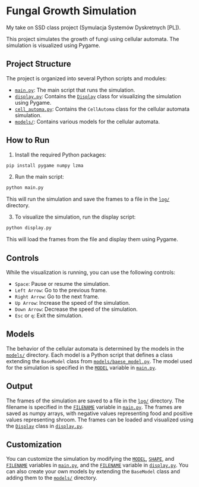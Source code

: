 # Fungal Growth Simulation

My take on SSD class project (Symulacja Systemów Dyskretnych [PL]).

This project simulates the growth of fungi using cellular automata. The simulation is visualized using Pygame.

## Project Structure

The project is organized into several Python scripts and modules:

- [`main.py`](main.py): The main script that runs the simulation.
- [`display.py`](display.py): Contains the [`Display`](display.py) class for visualizing the simulation using Pygame.
- [`cell_automa.py`](cell_automa.py): Contains the `CellAutoma` class for the cellular automata simulation.
- [`models/`](models/): Contains various models for the cellular automata.

## How to Run

1. Install the required Python packages:

```sh
pip install pygame numpy lzma
```

2. Run the main script:

```sh
python main.py
```

This will run the simulation and save the frames to a file in the [`log/`](log/) directory.

3. To visualize the simulation, run the display script:

```sh
python display.py
```

This will load the frames from the file and display them using Pygame.

## Controls

While the visualization is running, you can use the following controls:

- `Space`: Pause or resume the simulation.
- `Left Arrow`: Go to the previous frame.
- `Right Arrow`: Go to the next frame.
- `Up Arrow`: Increase the speed of the simulation.
- `Down Arrow`: Decrease the speed of the simulation.
- `Esc` or `q`: Exit the simulation.

## Models

The behavior of the cellular automata is determined by the models in the [`models/`](models/) directory. Each model is a Python script that defines a class extending the `BaseModel` class from [`models/baese_model.py`](models/baese_model.py). The model used for the simulation is specified in the [`MODEL`](main.py) variable in [`main.py`](main.py).

## Output

The frames of the simulation are saved to a file in the [`log/`](log/) directory. The filename is specified in the [`FILENAME`](display.py) variable in [`main.py`](main.py). The frames are saved as numpy arrays, with negative values representing food and positive values representing shroom. The frames can be loaded and visualized using the [`Display`](display.py) class in [`display.py`](display.py).

## Customization

You can customize the simulation by modifying the [`MODEL`](main.py), [`SHAPE`](main.py), and [`FILENAME`](display.py) variables in [`main.py`](main.py), and the [`FILENAME`](display.py) variable in [`display.py`](display.py). You can also create your own models by extending the `BaseModel` class and adding them to the [`models/`](models/) directory.
